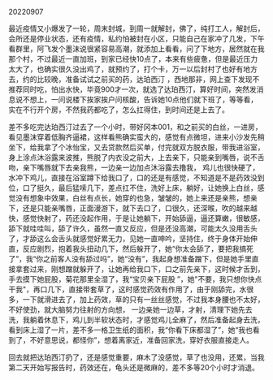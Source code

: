 20220907

最近疫情又小爆发了一轮，周末封城，到周一就解封，佛了，纯打工人，解封后，会所还是停业状态，还有疫情，私约怕被封在小区，只能自己在家冲了几发，下午看群里，阿飞发个墨沫说很紧容易高潮，就添加上看看，问了下地方，居然就在我那个村，不过最近一直加班，到家已经快10点了，本来有些疲惫，但是最近压力太大了，也确实很久没出鸡了，就预约了，打个卡，万一以后封村了也好有地方去，约的比较晚，准备试试之前买的药，达珀西汀 ，西地那非，网上查下发现不推荐同时吃，怕出水快，毕竟900才一次，就选了达珀西汀，算好时间，突然发消息说不想上，一问说楼下挨家挨户问核酸，告诉她10点他们就下班了，等等看，实在不行开个房，不然我药都吃了，怎么扛得住，到时间还是上去了。

差不多吃完达珀西汀过去了一个小时，带好冈本001，和之前买的白丝，一进房，看见墨沫穿着低胸齐逼裙，这样看熊确实蛮大的，感觉有点微坦，进来小沙发先稍坐下，给我拿了个冰怡宝，又去贷款然后买单，付完就双方脱衣服，带我进浴室，身上涂点沐浴露来波推，熊脱了内衣没之前大，上去亲下，只能亲到嘴唇，说不舌吻，亲下嘴唇就下去亲我熊，一边亲一边加点沐浴露去撸我， 鸡儿也很快硬了，水冲下鸡儿，直接在浴室蹲下给我口了，口的还是有感觉，不知道是不是药效没到位，口了挺久，最后猛嗦几下，差点扛不住，洗好上床，躺好，让她换上白丝，感觉没有想象中效果，白丝有点长，她穿的也急，皱皱的，她上来还是亲熊，想亲下，还是只能亲嘴唇，正面漫游下，就下去口了，口很久，还深喉，吹的越来越快，感觉快射了，药还没起作用，于是让她躺下，开始舔逼，逼还算嫩，很敏感，舔下就哇哇叫，舔了许久，虽然一直又反应，但是还没高潮，可能太久没用舌头了，才舔这么会舌头就感觉好累无力，见她一直呻吟，坚持住，终于身体开始伸直，反应剧烈，抱着我头扭动几下，然后躲开了，她“你太会舔了，要把我搞死了”，我“你之前客人没有舔过吗”，她“没有”，我起身想准备蹭下，但是她手里直接拿套过来，刚想蹭就躲开了，让她再给我口下，口之前先亲下，这时候才舌到， 手去摸下她屁股，菊花那里全湿了，我“宝贝亲下屁股 ”，她"不要，我只想你快点干我"，再口几下，直接带套草了，这时感觉药效有作用了，由于刚舔完，水很多，一下就滑进去了，加上药效，草的只有一丝丝感觉，不过我本身腰也不太好，不好使劲，就大脑努力往射的方向想， 一边亲她一边草，才射，清理下她先去洗，我躺着休息下，鸡儿到半软状态时，才感觉鸡儿全麻了，然后准备起身去洗，看到床上湿了一片，差不多一格卫生纸的面积，我“你看下床都湿了”，她“我也看到了，不好意思说，都怪你”，想着离家近，准备回家洗，穿好衣服直接走人。

回去就把达珀西汀扔了，还是感觉重要，麻木了没感觉，草了也没用，还累，当我第二天开始写报告时，药效还在，龟头还是微麻的，差不多等20个小时才消退。